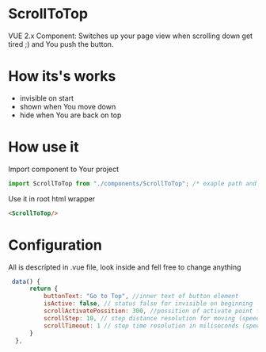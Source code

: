# ScrollToTop
VUE 2.x Component: Switches up your page view when scrolling down get tired ;) and You push the button.

# How its's works
- invisible on start
- shown when You move down
- hide when You are back on top

# How use it
Import component to Your project

```js
import ScrollToTop from "./components/ScrollToTop"; /* exaple path and import name - can use yours */
```

Use it in root html wrapper 

```html
<ScrollToTop/>
```

# Configuration

All is descripted in .vue file, look inside and fell free to change anything

```js
 data() {
      return {
          buttonText: "Go to Top", //inner text of button element
          isActive: false, // status false for invisible on beginning
          scrollActivatePossition: 300, //possition of activate point from top in pixels
          scrollStep: 10, // step distance resolution for moving (speed contol variable)
          scrollTimeout: 1 // step time resolution in miliseconds (speed contol variable)
      }
  },
```

